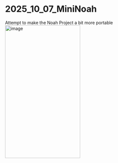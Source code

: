 # 2025_10_07_MiniNoah
Attempt to make the Noah Project a bit more portable
<img width="245" height="433" alt="image" src="https://github.com/user-attachments/assets/905edd8c-5a6f-442e-a4e4-25cc9ec7d558" />
